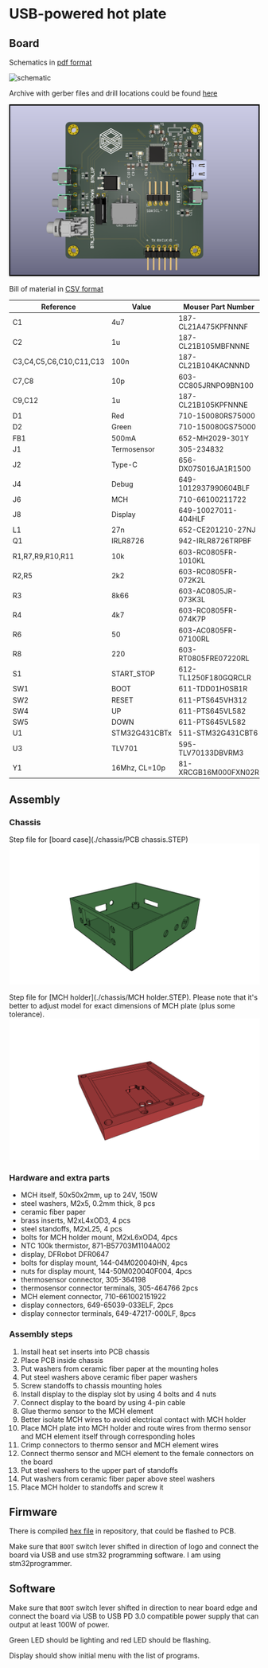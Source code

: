 # USB-powered hot plate

## Board

Schematics in [pdf format](./images/schematic.pdf)

![schematic](./pcb/schematic.png)

Archive with gerber files and drill locations could be found [here](./pcb/manufacturing/manufacturing.zip)

![pcb](./images/pcb.png)

Bill of material in [CSV format](./pcb/usb-pd-mch-hotplate.csv)

|Reference              |Value        |Mouser Part Number  |Qty|DNP|
|-----------------------|-------------|--------------------|---|---|
|C1                     |4u7          |187-CL21A475KPFNNNF |1  |   |
|C2                     |1u           |187-CL21B105MBFNNNE |1  |   |
|C3,C4,C5,C6,C10,C11,C13|100n         |187-CL21B104KACNNND |7  |   |
|C7,C8                  |10p          |603-CC805JRNPO9BN100|2  |   |
|C9,C12                 |1u           |187-CL21B105KPFNNNE |2  |   |
|D1                     |Red          |710-150080RS75000   |1  |   |
|D2                     |Green        |710-150080GS75000   |1  |   |
|FB1                    |500mA        |652-MH2029-301Y     |1  |   |
|J1                     |Termosensor  |305-234832          |1  |   |
|J2                     |Type-C       |656-DX07S016JA1R1500|1  |   |
|J4                     |Debug        |649-1012937990604BLF|1  |   |
|J6                     |MCH          |710-66100211722     |1  |   |
|J8                     |Display      |649-10027011-404HLF |1  |   |
|L1                     |27n          |652-CE201210-27NJ   |1  |   |
|Q1                     |IRLR8726     |942-IRLR8726TRPBF   |1  |   |
|R1,R7,R9,R10,R11       |10k          |603-RC0805FR-1010KL |5  |   |
|R2,R5                  |2k2          |603-RC0805FR-072K2L |2  |   |
|R3                     |8k66         |603-AC0805JR-073K3L |1  |   |
|R4                     |4k7          |603-RC0805FR-074K7P |1  |   |
|R6                     |50           |603-AC0805FR-07100RL|1  |   |
|R8                     |220          |603-RT0805FRE07220RL|1  |   |
|S1                     |START_STOP   |612-TL1250F180GQRCLR|1  |   |
|SW1                    |BOOT         |611-TDD01H0SB1R     |1  |   |
|SW2                    |RESET        |611-PTS645VH312     |1  |   |
|SW4                    |UP           |611-PTS645VL582     |1  |   |
|SW5                    |DOWN         |611-PTS645VL582     |1  |   |
|U1                     |STM32G431CBTx| 511-STM32G431CBT6  |1  |   |
|U3                     |TLV701       |595-TLV70133DBVRM3  |1  |   |
|Y1                     |16Mhz, CL=10p|81-XRCGB16M000FXN02R|1  |   |

## Assembly

### Chassis

Step file for [board case](./chassis/PCB chassis.STEP)
![chassis](./images/chassis.png)

Step file for [MCH holder](./chassis/MCH holder.STEP). Please note that it's better to adjust model for exact dimensions of MCH plate (plus some tolerance).
![holder](./images/holder.png)

### Hardware and extra parts

- MCH itself, 50x50x2mm, up to 24V, 150W
- steel washers, M2x5, 0.2mm thick, 8 pcs
- ceramic fiber paper
- brass inserts, M2xL4xOD3, 4 pcs
- steel standoffs, M2xL25, 4 pcs
- bolts for MCH holder mount, M2xL6xOD4, 4pcs
- NTC 100k thermistor, 	871-B57703M1104A002
- display, DFRobot DFR0647
- bolts for display mount, 144-04M020040HN, 4pcs
- nuts for display mount, 144-50M020040F004, 4pcs
- thermosensor connector, 305-364198
- thermosensor connector terminals, 305-464766 2pcs
- MCH element connector, 710-661002151922
- display connectors, 649-65039-033ELF, 2pcs
- display connector terminals, 649-47217-000LF, 8pcs

### Assembly steps

1. Install heat set inserts into PCB chassis
2. Place PCB inside chassis
3. Put washers from ceramic fiber paper at the mounting holes
4. Put steel washers above ceramic fiber paper washers
5. Screw standoffs to chassis mounting holes
6. Install display to the display slot by using 4 bolts and 4 nuts
7. Connect display to the board by using 4-pin cable
8. Glue thermo sensor to the MCH element
9. Better isolate MCH wires to avoid electrical contact with MCH holder
10. Place MCH plate into MCH holder and route wires from thermo sensor and MCH element itself through corresponding holes
11. Crimp connectors to thermo sensor and MCH element wires
12. Connect thermo sensor and MCH element to the female connectors on the board
13. Put steel washers to the upper part of standoffs 
14. Put washers from ceramic fiber paper above steel washers
15. Place MCH holder to standoffs and screw it

## Firmware

There is compiled [hex file](./firmware/bin/usb-pd-mch-hotplate.hex) in repository, that could be flashed to PCB.

Make sure that `BOOT` switch lever shifted in direction of logo and connect the board via USB and use stm32 programming software. I am using stm32programmer.


## Software

Make sure that `BOOT` switch lever shifted in direction to near board edge and connect the board via USB to USB PD 3.0 compatible power supply that can output at least 100W of power. 

Green LED should be lighting and red LED should be flashing.

Display should show initial menu with the list of programs.